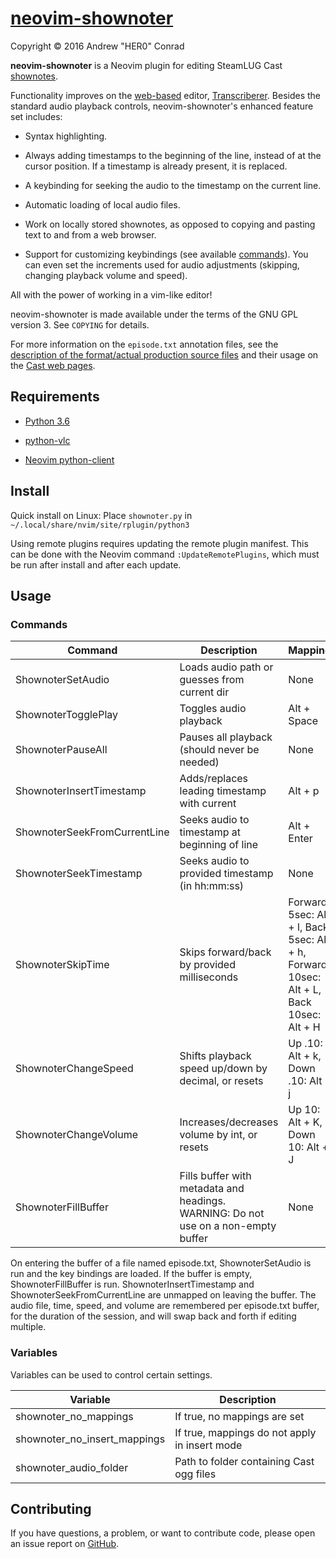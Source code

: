 # [neovim-shownoter](https://github.com/SteamLUG/neovim-shownoter)

Copyright © 2016 Andrew "HER0" Conrad

**neovim-shownoter** is a Neovim plugin for editing SteamLUG Cast [shownotes](https://github.com/SteamLUG/steamlugcast-shownotes).

Functionality improves on the [web-based](https://steamlug.org/transcriberer)
editor, [Transcriberer](https://github.com/SteamLUG/transcriberer). Besides the
standard audio playback controls, neovim-shownoter's enhanced feature set
includes:

* Syntax highlighting.

* Always adding timestamps to the beginning of the line, instead of at the
cursor position. If a timestamp is already present, it is replaced.

* A keybinding for seeking the audio to the timestamp on the current line.

* Automatic loading of local audio files.

* Work on locally stored shownotes, as opposed to copying and pasting text to
and from a web browser.

* Support for customizing keybindings (see available [commands](#commands)). You
can even set the increments used for audio adjustments (skipping, changing
playback volume and speed).

All with the power of working in a vim-like editor!

neovim-shownoter is made available under the terms of the GNU GPL version 3. See
`COPYING` for details.

For more information on the `episode.txt` annotation files, see the
[description of the format/actual production source files](https://github.com/SteamLUG/steamlugcast-shownotes)
and their usage on the [Cast web pages](https://steamlug.org/cast).

## Requirements

* [Python 3.6](https://www.python.org)

* [python-vlc](https://github.com/oaubert/python-vlc)

* [Neovim python-client](https://github.com/neovim/python-client)

## Install

Quick install on Linux: Place `shownoter.py` in `~/.local/share/nvim/site/rplugin/python3`

Using remote plugins requires updating the remote plugin manifest. This can be
done with the Neovim command `:UpdateRemotePlugins`, which must be run after
install and after each update.

## Usage

### Commands

| Command                      | Description                                         | Mapping       |
| ---------------------------- | --------------------------------------------------- | ------------- |
| ShownoterSetAudio            | Loads audio path or guesses from current dir        | None          |
| ShownoterTogglePlay          | Toggles audio playback                              | Alt + Space   |
| ShownoterPauseAll            | Pauses all playback (should never be needed)        | None          |
| ShownoterInsertTimestamp     | Adds/replaces leading timestamp with current        | Alt + p       |
| ShownoterSeekFromCurrentLine | Seeks audio to timestamp at beginning of line       | Alt + Enter   |
| ShownoterSeekTimestamp       | Seeks audio to provided timestamp (in hh:mm:ss)     | None          |
| ShownoterSkipTime            | Skips forward/back by provided milliseconds         | Forward 5sec: Alt + l, Back 5sec: Alt + h, Forward 10sec: Alt + L, Back 10sec: Alt + H |
| ShownoterChangeSpeed         | Shifts playback speed up/down by decimal, or resets | Up .10: Alt + k, Down .10: Alt + j |
| ShownoterChangeVolume        | Increases/decreases volume by int, or resets        | Up 10: Alt + K, Down 10: Alt + J  |
| ShownoterFillBuffer          | Fills buffer with metadata and headings. WARNING: Do not use on a non-empty buffer | None |

On entering the buffer of a file named episode.txt, ShownoterSetAudio is run and
the key bindings are loaded. If the buffer is empty, ShownoterFillBuffer is run.
ShownoterInsertTimestamp and ShownoterSeekFromCurrentLine are unmapped on
leaving the buffer. The audio file, time, speed, and volume are remembered per
episode.txt buffer, for the duration of the session, and will swap back and
forth if editing multiple.

### Variables

Variables can be used to control certain settings.

| Variable                     | Description                                   |
| ---------------------------- | --------------------------------------------- |
| shownoter_no_mappings        | If true, no mappings are set                  |
| shownoter_no_insert_mappings | If true, mappings do not apply in insert mode |
| shownoter_audio_folder       | Path to folder containing Cast ogg files      |

## Contributing

If you have questions, a problem, or want to contribute code, please open an
issue report on [GitHub](https://github.com/SteamLUG/steamlugcast-shownotes/issues).

